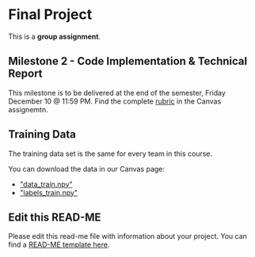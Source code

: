 # Final Project

This is a **group assignment**.

## Milestone 2 - Code Implementation & Technical Report

This milestone is to be delivered at the end of the semester, Friday December 10 @ 11:59 PM. Find the complete [rubric](https://ufl.instructure.com/courses/435230/assignments/4907188) in the Canvas assignemtn.

## Training Data

The training data set is the same for every team in this course.

You can download the data in our Canvas page:
* ["data_train.npy"](https://ufl.instructure.com/files/63371914/download?download_frd=1)
* ["labels_train.npy"](https://ufl.instructure.com/files/63371448/download?download_frd=1)

## Edit this READ-ME

Please edit this read-me file with information about your project. You can find a [READ-ME template here](https://github.com/catiaspsilva/README-template).
